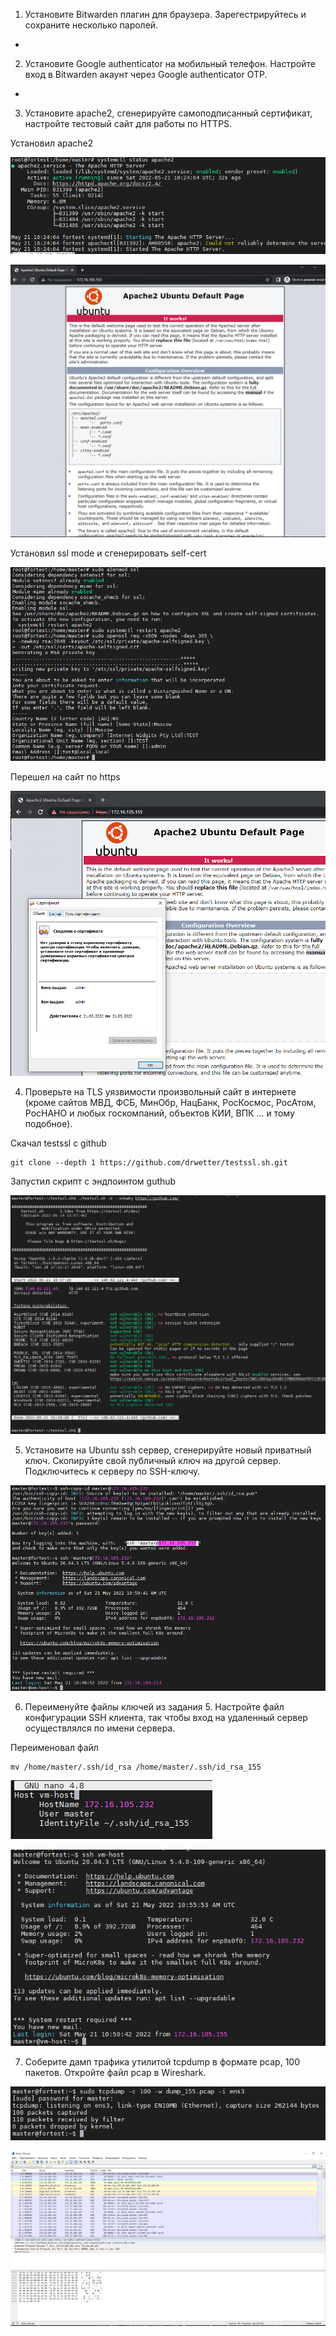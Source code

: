 1) Установите Bitwarden плагин для браузера. Зарегестрируйтесь и сохраните несколько паролей.

-

2) Установите Google authenticator на мобильный телефон. Настройте вход в Bitwarden акаунт через Google authenticator OTP.

-

3) Установите apache2, сгенерируйте самоподписанный сертификат, настройте тестовый сайт для работы по HTTPS.

Установил apache2

![img.png](img.png)

![img_1.png](img_1.png)

Установил ssl mode и сгенерировать self-cert

![img_2.png](img_2.png)

Перешел на сайт по https

![img_3.png](img_3.png)


4) Проверьте на TLS уязвимости произвольный сайт в интернете (кроме сайтов МВД, ФСБ, МинОбр, НацБанк, РосКосмос, РосАтом, РосНАНО и любых госкомпаний, объектов КИИ, ВПК ... и тому подобное).

Скачал testssl с github
```
git clone --depth 1 https://github.com/drwetter/testssl.sh.git
```
Запустил скрипт с эндпоинтом guthub

![img_4.png](img_4.png)

5) Установите на Ubuntu ssh сервер, сгенерируйте новый приватный ключ. Скопируйте свой публичный ключ на другой сервер. Подключитесь к серверу по SSH-ключу.

![img_5.png](img_5.png)



6) Переименуйте файлы ключей из задания 5. Настройте файл конфигурации SSH клиента, так чтобы вход на удаленный сервер осуществлялся по имени сервера.

Переименовал файл 
```
mv /home/master/.ssh/id_rsa /home/master/.ssh/id_rsa_155
```

![img_6.png](img_6.png)

![img_7.png](img_7.png)


7) Соберите дамп трафика утилитой tcpdump в формате pcap, 100 пакетов. Откройте файл pcap в Wireshark.

![img_8.png](img_8.png)

![img_9.png](img_9.png)